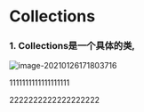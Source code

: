 # Collections

### 1. Collections是一个具体的类,

![image-20210126171803716](C:\Users\xc\AppData\Roaming\Typora\typora-user-images\image-20210126171803716.png)

1111111111111111111

2222222222222222222